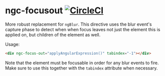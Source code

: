 # ngc-focusout [![CircleCI](https://circleci.com/gh/UrbanCompass/ngc-focusout.svg?style=svg)](https://circleci.com/gh/UrbanCompass/ngc-focusout)

More robust replacement for `ngBlur`. This directive uses the blur event's capture phase to detect when when focus leaves not just the element this is applied on, but children of the element as well.

Usage:
```html
<div ngc-focus-out="applyAngularExpression()" tabindex="-1"></div>
```

Note that the element must be focusable in order for any blur events to fire. Make sure to
use this together with the `tabindex` attribute when necessary.
